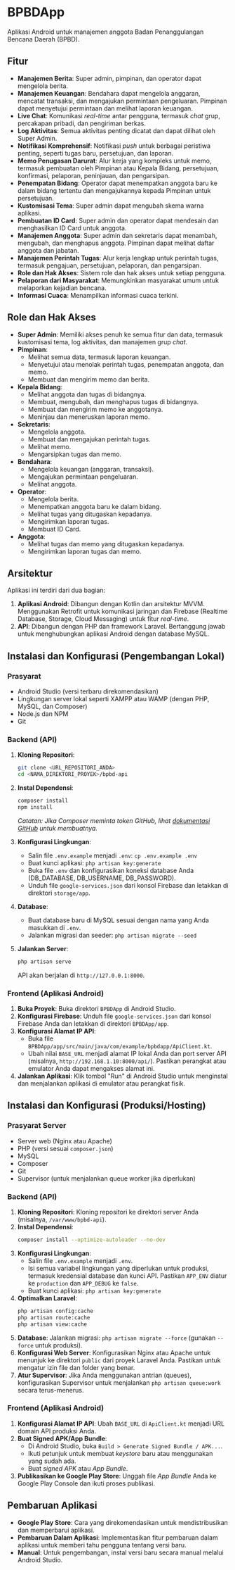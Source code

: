 # BPBDApp

Aplikasi Android untuk manajemen anggota Badan Penanggulangan Bencana Daerah (BPBD).

## Fitur

*   **Manajemen Berita**: Super admin, pimpinan, dan operator dapat mengelola berita.
*   **Manajemen Keuangan**: Bendahara dapat mengelola anggaran, mencatat transaksi, dan mengajukan permintaan pengeluaran. Pimpinan dapat menyetujui permintaan dan melihat laporan keuangan.
*   **Live Chat**: Komunikasi *real-time* antar pengguna, termasuk *chat* grup, percakapan pribadi, dan pengiriman berkas.
*   **Log Aktivitas**: Semua aktivitas penting dicatat dan dapat dilihat oleh Super Admin.
*   **Notifikasi Komprehensif**: Notifikasi *push* untuk berbagai peristiwa penting, seperti tugas baru, persetujuan, dan laporan.
*   **Memo Penugasan Darurat**: Alur kerja yang kompleks untuk memo, termasuk pembuatan oleh Pimpinan atau Kepala Bidang, persetujuan, konfirmasi, pelaporan, peninjauan, dan pengarsipan.
*   **Penempatan Bidang**: Operator dapat menempatkan anggota baru ke dalam bidang tertentu dan mengajukannya kepada Pimpinan untuk persetujuan.
*   **Kustomisasi Tema**: Super admin dapat mengubah skema warna aplikasi.
*   **Pembuatan ID Card**: Super admin dan operator dapat mendesain dan menghasilkan ID Card untuk anggota.
*   **Manajemen Anggota**: Super admin dan sekretaris dapat menambah, mengubah, dan menghapus anggota. Pimpinan dapat melihat daftar anggota dan jabatan.
*   **Manajemen Perintah Tugas**: Alur kerja lengkap untuk perintah tugas, termasuk pengajuan, persetujuan, pelaporan, dan pengarsipan.
*   **Role dan Hak Akses**: Sistem role dan hak akses untuk setiap pengguna.
*   **Pelaporan dari Masyarakat**: Memungkinkan masyarakat umum untuk melaporkan kejadian bencana.
*   **Informasi Cuaca**: Menampilkan informasi cuaca terkini.

## Role dan Hak Akses

*   **Super Admin**: Memiliki akses penuh ke semua fitur dan data, termasuk kustomisasi tema, log aktivitas, dan manajemen grup *chat*.
*   **Pimpinan**:
    *   Melihat semua data, termasuk laporan keuangan.
    *   Menyetujui atau menolak perintah tugas, penempatan anggota, dan memo.
    *   Membuat dan mengirim memo dan berita.
*   **Kepala Bidang**:
    *   Melihat anggota dan tugas di bidangnya.
    *   Membuat, mengubah, dan menghapus tugas di bidangnya.
    *   Membuat dan mengirim memo ke anggotanya.
    *   Meninjau dan meneruskan laporan memo.
*   **Sekretaris**:
    *   Mengelola anggota.
    *   Membuat dan mengajukan perintah tugas.
    *   Melihat memo.
    *   Mengarsipkan tugas dan memo.
*   **Bendahara**:
    *   Mengelola keuangan (anggaran, transaksi).
    *   Mengajukan permintaan pengeluaran.
    *   Melihat anggota.
*   **Operator**:
    *   Mengelola berita.
    *   Menempatkan anggota baru ke dalam bidang.
    *   Melihat tugas yang ditugaskan kepadanya.
    *   Mengirimkan laporan tugas.
    *   Membuat ID Card.
*   **Anggota**:
    *   Melihat tugas dan memo yang ditugaskan kepadanya.
    *   Mengirimkan laporan tugas dan memo.

## Arsitektur

Aplikasi ini terdiri dari dua bagian:

1.  **Aplikasi Android**: Dibangun dengan Kotlin dan arsitektur MVVM. Menggunakan Retrofit untuk komunikasi jaringan dan Firebase (Realtime Database, Storage, Cloud Messaging) untuk fitur *real-time*.
2.  **API**: Dibangun dengan PHP dan framework Laravel. Bertanggung jawab untuk menghubungkan aplikasi Android dengan database MySQL.

## Instalasi dan Konfigurasi (Pengembangan Lokal)

### Prasyarat

*   Android Studio (versi terbaru direkomendasikan)
*   Lingkungan server lokal seperti XAMPP atau WAMP (dengan PHP, MySQL, dan Composer)
*   Node.js dan NPM
*   Git

### Backend (API)

1.  **Kloning Repositori**:
    ```bash
    git clone <URL_REPOSITORI_ANDA>
    cd <NAMA_DIREKTORI_PROYEK>/bpbd-api
    ```

2.  **Instal Dependensi**:
    ```bash
    composer install
    npm install
    ```
    *Catatan: Jika Composer meminta token GitHub, lihat [dokumentasi GitHub](https://docs.github.com/en/authentication/keeping-your-account-and-data-secure/creating-a-personal-access-token) untuk membuatnya.*

3.  **Konfigurasi Lingkungan**:
    *   Salin file `.env.example` menjadi `.env`: `cp .env.example .env`
    *   Buat kunci aplikasi: `php artisan key:generate`
    *   Buka file `.env` dan konfigurasikan koneksi database Anda (DB_DATABASE, DB_USERNAME, DB_PASSWORD).
    *   Unduh file `google-services.json` dari konsol Firebase dan letakkan di direktori `storage/app`.

4.  **Database**:
    *   Buat database baru di MySQL sesuai dengan nama yang Anda masukkan di `.env`.
    *   Jalankan migrasi dan seeder: `php artisan migrate --seed`

5.  **Jalankan Server**:
    ```bash
    php artisan serve
    ```
    API akan berjalan di `http://127.0.0.1:8000`.

### Frontend (Aplikasi Android)

1.  **Buka Proyek**: Buka direktori `BPBDApp` di Android Studio.
2.  **Konfigurasi Firebase**: Unduh file `google-services.json` dari konsol Firebase Anda dan letakkan di direktori `BPBDApp/app`.
3.  **Konfigurasi Alamat IP API**:
    *   Buka file `BPBDApp/app/src/main/java/com/example/bpbdapp/ApiClient.kt`.
    *   Ubah nilai `BASE_URL` menjadi alamat IP lokal Anda dan port server API (misalnya, `http://192.168.1.10:8000/api/`). Pastikan perangkat atau emulator Anda dapat mengakses alamat ini.
4.  **Jalankan Aplikasi**: Klik tombol "Run" di Android Studio untuk menginstal dan menjalankan aplikasi di emulator atau perangkat fisik.

## Instalasi dan Konfigurasi (Produksi/Hosting)

### Prasyarat Server

*   Server web (Nginx atau Apache)
*   PHP (versi sesuai `composer.json`)
*   MySQL
*   Composer
*   Git
*   Supervisor (untuk menjalankan queue worker jika diperlukan)

### Backend (API)

1.  **Kloning Repositori**: Kloning repositori ke direktori server Anda (misalnya, `/var/www/bpbd-api`).
2.  **Instal Dependensi**:
    ```bash
    composer install --optimize-autoloader --no-dev
    ```
3.  **Konfigurasi Lingkungan**:
    *   Salin file `.env.example` menjadi `.env`.
    *   Isi semua variabel lingkungan yang diperlukan untuk produksi, termasuk kredensial database dan kunci API. Pastikan `APP_ENV` diatur ke `production` dan `APP_DEBUG` ke `false`.
    *   Buat kunci aplikasi: `php artisan key:generate`
4.  **Optimalkan Laravel**:
    ```bash
    php artisan config:cache
    php artisan route:cache
    php artisan view:cache
    ```
5.  **Database**: Jalankan migrasi: `php artisan migrate --force` (gunakan `--force` untuk produksi).
6.  **Konfigurasi Web Server**: Konfigurasikan Nginx atau Apache untuk menunjuk ke direktori `public` dari proyek Laravel Anda. Pastikan untuk mengatur izin file dan folder yang benar.
7.  **Atur Supervisor**: Jika Anda menggunakan antrian (queues), konfigurasikan Supervisor untuk menjalankan `php artisan queue:work` secara terus-menerus.

### Frontend (Aplikasi Android)

1.  **Konfigurasi Alamat IP API**: Ubah `BASE_URL` di `ApiClient.kt` menjadi URL domain API produksi Anda.
2.  **Buat Signed APK/App Bundle**:
    *   Di Android Studio, buka `Build > Generate Signed Bundle / APK...`.
    *   Ikuti petunjuk untuk membuat *keystore* baru atau menggunakan yang sudah ada.
    *   Buat *signed APK* atau *App Bundle*.
3.  **Publikasikan ke Google Play Store**: Unggah file *App Bundle* Anda ke Google Play Console dan ikuti proses publikasi.

## Pembaruan Aplikasi

*   **Google Play Store**: Cara yang direkomendasikan untuk mendistribusikan dan memperbarui aplikasi.
*   **Pembaruan Dalam Aplikasi**: Implementasikan fitur pembaruan dalam aplikasi untuk memberi tahu pengguna tentang versi baru.
*   **Manual**: Untuk pengembangan, instal versi baru secara manual melalui Android Studio.
